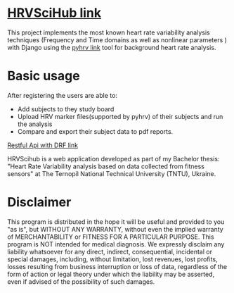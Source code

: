 # [HRVSciHub link](https://hrvscihub.herokuapp.com)

This project implements the most known heart rate variability analysis techniques (Frequency and Time domains as well as nonlinear parameters ) with Django using the [pyhrv link](https://github.com/PGomes92/pyhrv/blob/master/README.md) tool for background heart rate analysis.



# Basic usage

After registering the users are able to:
* Add subjects to they study board
* Upload HRV marker files(supported by pyhrv) of their subjects and run the analysis
* Compare and export their subject data to pdf reports.


[Restful Api with DRF link](https://hrvscihub.herokuapp.com/api)




HRVScihub is a web application developed as part of my Bachelor thesis: "Heart Rate
Variability analysis based on data collected from fitness sensors" at The Ternopil National
Technical University (TNTU), Ukraine.





# Disclaimer


This program is distributed in the hope it will be useful and provided to you "as is", but WITHOUT ANY WARRANTY, without even the implied warranty of MERCHANTABILITY or FITNESS FOR A PARTICULAR PURPOSE. This program is NOT intended for medical diagnosis. We expressly disclaim any liability whatsoever for any direct, indirect, consequential, incidental or special damages, including, without limitation, lost revenues, lost profits, losses resulting from business interruption or loss of data, regardless of the form of action or legal theory under which the liability may be asserted, even if advised of the possibility of such damages.


